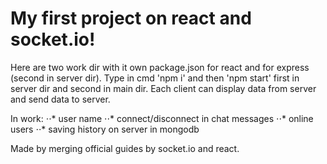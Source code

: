 # My first project on react and socket.io!

Here are two work dir with it own package.json for react and for express (second in server dir).
Type in cmd 'npm i' and then 'npm start' first in server dir and second in main dir.
Each client can display data from server and send data to server.

In work: 
⋅⋅* user name
⋅⋅* connect/disconnect in chat messages
⋅⋅* online users
⋅⋅* saving history on server in mongodb

Made by merging official guides by socket.io and react.